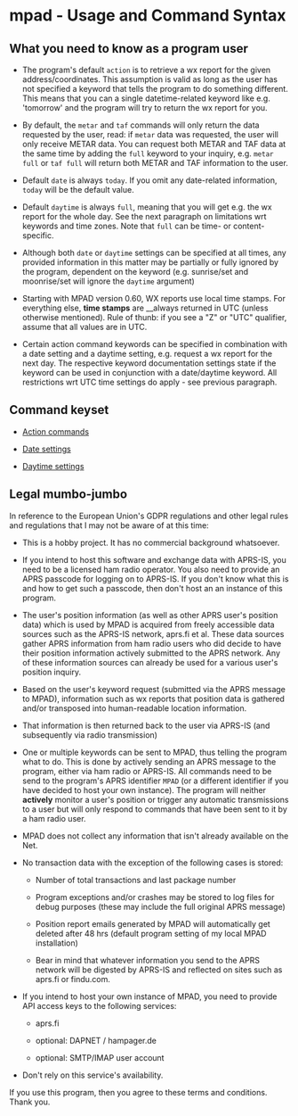 # mpad - Usage and Command Syntax

## What you need to know as a program user

- The program's default ```action``` is to retrieve a wx report for the given address/coordinates. This assumption is valid as long as the user has not specified a keyword that tells the program to do something different. This means that you can a single datetime-related keyword like e.g. 'tomorrow' and the program will try to return the wx report for you.

- By default, the ```metar``` and ```taf``` commands will only return the data requested by the user, read: if ```metar``` data was requested, the user will only receive METAR data. You can request both METAR and TAF data at the same time by adding the ```full``` keyword to your inquiry, e.g. ```metar full``` or ```taf full``` will return both METAR and TAF information to the user.

- Default ```date``` is always ```today```. If you omit any date-related information, ```today``` will be the default value.

- Default ```daytime``` is always ```full```, meaning that you will get e.g. the wx report for the whole day. See the next paragraph on limitations wrt keywords and time zones. Note that ```full``` can be time- or content-specific.

- Although both ```date``` or ```daytime``` settings can be specified at all times, any provided information in this matter may be partially or fully ignored by the program, dependent on the keyword (e.g. sunrise/set and moonrise/set will ignore the ```daytime``` argument)

- Starting with MPAD version 0.60, WX reports use local time stamps. For everything else, __time stamps__ are __always returned in UTC (unless otherwise mentioned). Rule of thunb: if you see a "Z" or "UTC" qualifier, assume that all values are in UTC.

- Certain action command keywords can be specified in combination with a date setting and a daytime setting, e.g. request a wx report for the next day. The respective keyword documentation settings state if the keyword can be used in conjunction with a date/daytime keyword. All restrictions wrt UTC time settings do apply - see previous paragraph.

## Command keyset

- [Action commands](COMMANDS/ACTION_KEYWORDS.md)

- [Date settings](COMMANDS/DATE_KEYWORDS.md)

- [Daytime settings](COMMANDS/DAYTIME_KEYWORDS.md)

## Legal mumbo-jumbo

In reference to the European Union's GDPR regulations and other legal rules and regulations that I may not be aware of at this time:

- This is a hobby project. It has no commercial background whatsoever.

- If you intend to host this software and exchange data with APRS-IS, you need to be a licensed ham radio operator. You also need to provide an APRS passcode for logging on to APRS-IS. If you don't know what this is and how to get such a passcode, then don't host an an instance of this program.

- The user's position information (as well as other APRS user's position data) which is used by MPAD is acquired from freely accessible data sources such as the APRS-IS network, aprs.fi et al. These data sources gather APRS information from ham radio users who did decide to have their position information actively submitted to the APRS network. Any of these information sources can already be used for a various user's position inquiry.

- Based on the user's keyword request (submitted via the APRS message to MPAD), information such as wx reports that position data is gathered and/or transposed into human-readable location information.

- That information is then returned back to the user via APRS-IS (and subsequently via radio transmission)

- One or multiple keywords can be sent to MPAD, thus telling the program what to do. This is done by actively sending an APRS message to the program, either via ham radio or APRS-IS. All commands need to be send to the program's APRS identifier ```MPAD``` (or a different identifier if you have decided to host your own instance). The program will neither __actively__ monitor a user's position or trigger any automatic transmissions to a user but will only respond to commands that have been sent to it by a ham radio user.

- MPAD does not collect any information that isn't already available on the Net.

- No transaction data with the exception of the following cases is stored:

  - Number of total transactions and last package number

  - Program exceptions and/or crashes may be stored to log files for debug purposes (these may include the full original APRS message)

  - Position report emails generated by MPAD will automatically get deleted after 48 hrs (default program setting of my local MPAD installation)

  - Bear in mind that whatever information you send to the APRS network will be digested by APRS-IS and reflected on sites such as aprs.fi or findu.com.

- If you intend to host your own instance of MPAD, you need to provide API access keys to the following services:

  - aprs.fi

  - optional: DAPNET / hampager.de
  
  - optional: SMTP/IMAP user account

- Don't rely on this service's availability.

If you use this program, then you agree to these terms and conditions. Thank you.
